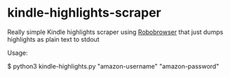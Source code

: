 # kindle-highlights-scraper

Really simple Kindle highlights scraper using [Robobrowser](https://github.com/jmcarp/robobrowser) that just dumps highlights as plain text to stdout

Usage:

$ python3 kindle-highlights.py "amazon-username" "amazon-password"
